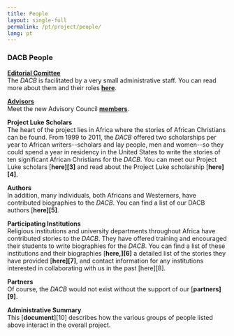 ```yaml
---
title: People
layout: single-full
permalink: /pt/project/people/
lang: pt
---
```


### DACB People

**[Editorial Comittee](http://www.dacb.org/jonbio.htm)**  
The _DACB_ is facilitated by a very small administrative staff. You can read more about them and their roles [**here**](http://www.dacb.org/jonbio.htm).

**[Advisors](http://www.dacb.org/jonbio.htm)**  
Meet the new Advisory Council [**members**](http://localhost/dacb/project/advisors).

**Project Luke Scholars**  
The heart of the project lies in Africa where the stories of African Christians can be found. From 1999 to 2011, the _DACB_ offered two scholarships per year to African writers--scholars and lay people, men and women--so they could spend a year in residency in the United States to write the stories of ten significant African Christians for the _DACB_. You can meet our Project Luke scholars [**here][3]** and read about the Project Luke scholarship [**here][4]**.

**Authors**  
In addition, many individuals, both Africans and Westerners, have contributed biographies to the _DACB_. You can find a list of our DACB authors [**here][5]**.

**Participating Institutions**  
Religious institutions and university departments throughout Africa have contributed stories to the _DACB_. They have offered training and encouraged their students to write biographies for the _DACB_. You can find a list of these institutions and their biographies [**here,][6]** a detailed list of the stories they have provided [**here][7]**, and contact information for any institutions interested in collaborating with us in the past [here][8].

**Partners**  
Of course, the _DACB_ would not exist without the support of our [**partners][9]**.

**Administrative Summary**   
This [**document**][10] describes how the various groups of people listed above interact in the overall project.
